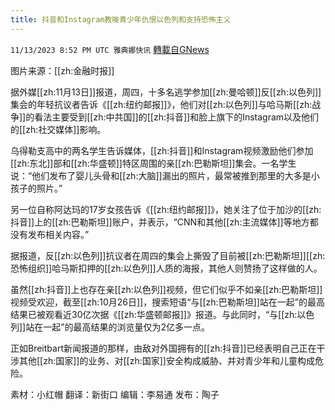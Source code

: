 ```yaml
---
title: 抖音和Instagram教唆青少年仇恨以色列和支持恐怖主义
---
```

`11/13/2023 8:52 PM UTC 雅典娜快讯` [轉載自GNews](https://gnews.org/articles/1972287)

图片来源：[[zh:金融时报]]

据外媒[[zh:11月13日]]报道，周四，十多名逃学参加[[zh:曼哈顿]]反[[zh:以色列]]集会的年轻抗议者告诉《[[zh:纽约邮报]]》，他们对[[zh:以色列]]与哈马斯[[zh:战争]]的看法主要受到[[zh:中共国]]的[[zh:抖音]]和脸上旗下的Instagram以及他们的[[zh:社交媒体]]影响。

乌得勒支高中的两名学生告诉媒体，[[zh:抖音]]和Instagram视频激励他们参加[[zh:东北]]部和[[zh:华盛顿]]特区周围的亲[[zh:巴勒斯坦]]集会。一名学生说：“他们发布了婴儿头骨和[[zh:大脑]]漏出的照片，最常被推到那里的大多是小孩子的照片。”

另一位自称阿达玛的17岁女孩告诉《[[zh:纽约邮报]]》，她关注了位于加沙的[[zh:抖音]]上的[[zh:巴勒斯坦]]账户，并表示，“CNN和其他[[zh:主流媒体]]等地方都没有发布相关内容。”

据报道，反[[zh:以色列]]抗议者在周四的集会上撕毁了目前被[[zh:巴勒斯坦]][[zh:恐怖组织]]哈马斯扣押的[[zh:以色列]]人质的海报，其他人则赞扬了这样做的人。

虽然[[zh:抖音]]上也存在亲[[zh:以色列]]视频，但它们似乎不如亲[[zh:巴勒斯坦]]视频受欢迎，截至[[zh:10月26日]]，搜索短语“与[[zh:巴勒斯坦]]站在一起”的最高结果已被观看近30亿次据《[[zh:华盛顿邮报]]》报道。与此同时，“与[[zh:以色列]]站在一起”的最高结果的浏览量仅为2亿多一点。

正如Breitbart新闻报道的那样，由敌对外国拥有的[[zh:抖音]]已经表明自己正在干涉其他[[zh:国家]]的业务、对[[zh:国家]]安全构成威胁、并对青少年和儿童构成危险。


素材：小红帽  翻译：新街口  编辑：李易通  发布：陶子

